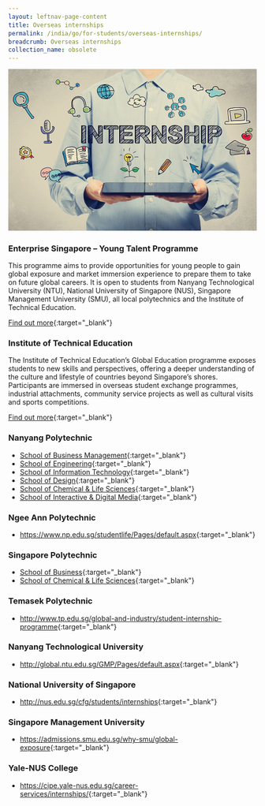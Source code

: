```yaml
---
layout: leftnav-page-content
title: Overseas internships
permalink: /india/go/for-students/overseas-internships/
breadcrumb: Overseas internships
collection_name: obsolete
---
```


<img src="\images\asean-students\overseas-internships.jpg" alt="overseas internship banner" style="width:800px;" />

### **Enterprise Singapore – Young Talent Programme**

This programme aims to provide opportunities for young people to gain global exposure and market immersion experience to prepare them to take on future global careers. It is open to students from Nanyang Technological University (NTU), National University of Singapore (NUS), Singapore Management University (SMU), all local polytechnics and the Institute of Technical Education.

[Find out more](https://ie.enterprisesg.gov.sg/Venture-Overseas/talent-development/ytp-market-immersion){:target="_blank"}



### **Institute of Technical Education**

The Institute of Technical Education’s Global Education programme exposes students to new skills and perspectives, offering a deeper understanding of the culture and lifestyle of countries beyond Singapore’s shores. Participants are immersed in overseas student exchange programmes, industrial attachments, community service projects as well as cultural visits and sports competitions.

[Find out more](https://www.ite.edu.sg/wps/portal/iteglobal.ge){:target="_blank"}



### **Nanyang Polytechnic**

- [School of Business Management](http://www.nyp.edu.sg/schools/sbm/internships.html){:target="_blank"}
- [School of Engineering](http://www.nyp.edu.sg/schools/seg/internships.html){:target="_blank"}
- [School of Information Technology](http://www.nyp.edu.sg/schools/sit/internships.html){:target="_blank"}
- [School of Design](http://www.nyp.edu.sg/schools/sdn/internships.html){:target="_blank"}
- [School of Chemical & Life Sciences](http://www.nyp.edu.sg/schools/scl/internships.html){:target="_blank"}
- [School of Interactive & Digital Media](http://www.nyp.edu.sg/schools/sidm/internships.html){:target="_blank"}



### **Ngee Ann Polytechnic**

- <https://www.np.edu.sg/studentlife/Pages/default.aspx>{:target="_blank"}



### **Singapore Polytechnic**

- [School of Business](https://www.sp.edu.sg/wps/portal/vp-spws/!ut/p/a1/04_Sj9CPykssy0xPLMnMz0vMAfGjzOJDPUxdjdxMTQz8AwNdDDxNwlwtHcNMvA3czPULsh0VAV5IGH0!/?WCM_GLOBAL_CONTEXT){:target="_blank"}
- [School of Chemical & Life Sciences](https://www.sp.edu.sg/wps/portal/vp-spws/!ut/p/a1/04_Sj9CPykssy0xPLMnMz0vMAfGjzOJDPUxdjdxMTQzcQ8wsDTw9AoMCw5z8DT0MjPQLsh0VATEEXNE!/?WCM_GLOBAL_CONTEXT){:target="_blank"}



### **Temasek Polytechnic**

- <http://www.tp.edu.sg/global-and-industry/student-internship-programme>{:target="_blank"}



### **Nanyang Technological University**

- <http://global.ntu.edu.sg/GMP/Pages/default.aspx>{:target="_blank"}



### **National University of Singapore**

- <http://nus.edu.sg/cfg/students/internships>{:target="_blank"}



### **Singapore Management University**

- <https://admissions.smu.edu.sg/why-smu/global-exposure>{:target="_blank"}

 

### **Yale-NUS College**

- <https://cipe.yale-nus.edu.sg/career-services/internships/>{:target="_blank"}